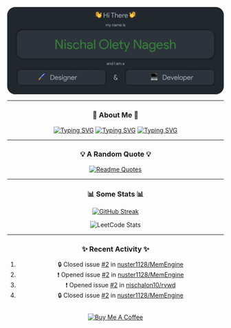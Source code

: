 <img src="./Assets/Header.png" align="center" alt="Nischal Olety Nagesh => Designer & Developer">

<div align="center">

<hr/>

### 🙋 About Me 🙋
[![Typing SVG](https://readme-typing-svg.demolab.com?font=Fira+Code&pause=1000&color=E3B675&center=true&vCenter=true&multiline=false&repeat=false&random=false&width=1080&height=30&lines=I+am+a+Senior+at+the+University+of+South+Florida)](https://git.io/typing-svg)
[![Typing SVG](https://readme-typing-svg.demolab.com?font=Fira+Code&pause=1000&color=7DAC6D&center=true&vCenter=true&multiline=false&repeat=false&random=false&width=1080&height=30&lines=I+am+studying+Computer+Science)](https://git.io/typing-svg)
[![Typing SVG](https://readme-typing-svg.demolab.com?font=Fira+Code&pause=1000&color=E3616A&center=true&vCenter=true&multiline=false&repeat=false&random=false&width=1080&height=30&lines=I+like+to+explore+cool+things+on+the+web+and+geek+out+on+them)](https://git.io/typing-svg)

<hr/>

### 💡 A Random Quote 💡

[![Readme Quotes](https://quotes-github-readme.vercel.app/api?type=horizontal&theme=dark)](https://github.com/piyushsuthar/github-readme-quotes)

<hr/>

### 📊 Some Stats 📊

[![GitHub Streak](https://streak-stats.demolab.com?user=nischalon10&theme=onedark&hide_border=true&exclude_days=Sun%2CSat&background=EBEBEB00)](https://git.io/streak-stats)

![LeetCode Stats](https://leetcode.card.workers.dev/nischalolety?theme=dark&font=baloo&extension=null)

<hr/>

### ✨ Recent Activity ✨
<table>
  <tr>

<!--START_SECTION:activity-->
1. 🔒 Closed issue [#2](https://github.com/nuster1128/MemEngine/issues/2) in [nuster1128/MemEngine](https://github.com/nuster1128/MemEngine)
2. ❗ Opened issue [#2](https://github.com/nuster1128/MemEngine/issues/2) in [nuster1128/MemEngine](https://github.com/nuster1128/MemEngine)
3. ❗ Opened issue [#2](https://github.com/nischalon10/rvwd/issues/2) in [nischalon10/rvwd](https://github.com/nischalon10/rvwd)
4. 🔒 Closed issue [#2](https://github.com/nuster1128/MemEngine/issues/2) in [nuster1128/MemEngine](https://github.com/nuster1128/MemEngine)
<!--END_SECTION:activity-->
    
  </tr>
</table>

<a href="https://www.buymeacoffee.com/nischalolety" target="_blank"><img src="https://cdn.buymeacoffee.com/buttons/v2/arial-red.png" alt="Buy Me A Coffee" style="height: 60px !important;width: 217px !important;" ></a>

</div>


